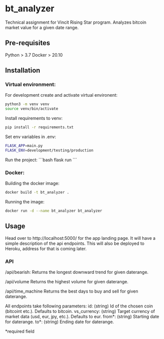 # bt_analyzer
Technical assignment for Vincit Rising Star program. Analyzes bitcoin market value for a given date range.

## Pre-requisites

Python > 3.7
Docker > 20.10

## Installation

### Virtual environment:

For development create and activate virtual environent:
```bash
python3 -m venv venv
source venv/bin/activate
```

Install requirements to venv:
```bash
pip install -r requirements.txt
```

Set env variables in .env:
```bash
FLASK_APP=main.py
FLASK_ENV=development/testing/production
```

Run the project:
´´´bash
flask run
´´´

### Docker:

Building the docker image:
```bash
docker build -t bt_analyzer .
```

Running the image:
```bash
docker run -d --name bt_analyzer bt_analyzer
```

## Usage

Head over to http://localhost:5000/ for the app landing page. It will have a simple description of the api endpoints.
This will also be deployed to Heroku, address for that is coming later.

### API

/api/bearish:
Returns the longest downward trend for given daterange.

/api/volume
Returns the highest volume for given daterange.

/api/time_machine
Returns the best days to buy and sell for given daterange.

All endpoints take following parameters:
id: (string) Id of the chosen coin (bitcoint etc.). Defaults to bitcoin.
vs_currency: (string) Target currency of market data (usd, eur, jpy, etc.). Defaults to eur.
from*: (string) Starting date for daterange. 
to*: (string) Ending date for daterange.

*required field